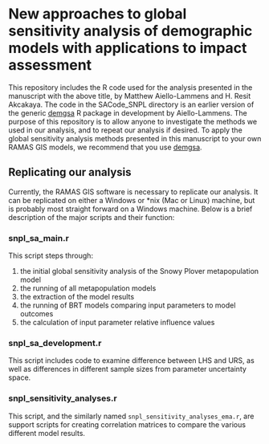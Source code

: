 # New approaches to global sensitivity analysis of demographic models with applications to impact assessment

This repository includes the R code used for the analysis presented in the 
manuscript with the above title, by Matthew Aiello-Lammens and 
H. Resit Akcakaya. The code in the SACode_SNPL directory is an
earlier version of the generic 
[demgsa](https://github.com/mlammens/demgsa) R package in development
by Aiello-Lammens. The purpose of this repository is to allow anyone to investigate
the methods we used in our analysis, and to repeat our analysis if desired.
To apply the global sensitivity analysis methods presented in this manuscript 
to your own RAMAS GIS models, we recommend that you use
[demgsa](https://github.com/mlammens/demgsa). 

## Replicating our analysis

Currently, the RAMAS GIS software is necessary to replicate our analysis. It can be 
replicated on either a Windows or *nix (Mac or Linux) machine, but is probably 
most straight forward on a Windows machine. Below is a brief description of the 
major scripts and their function:

### snpl_sa_main.r

This script steps through:

1. the initial global sensitivity analysis of the Snowy Plover
metapopulation model 
2. the running of all metapopulation models 
3. the extraction of the model results
4. the running of BRT models comparing input parameters to model outcomes
5. the calculation of input parameter relative influence values

### snpl_sa_development.r

This script includes code to examine difference between LHS and URS, as well as
differences in different sample sizes from parameter uncertainty space.

### snpl_sensitivity_analyses.r

This script, and the similarly named `snpl_sensitivity_analyses_ema.r`, are support
scripts for creating correlation matrices to compare the various different model
results.
